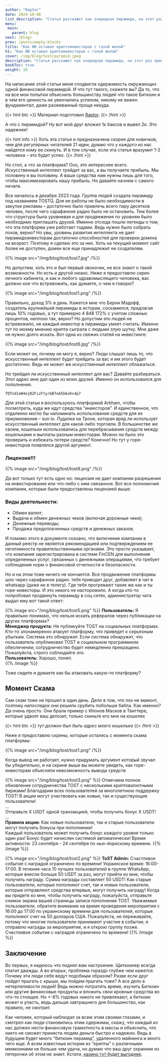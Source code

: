 ```yaml
---
author: "Raptor"
date: 2024-10-08
list_description: "Статья расскажет как очередная пирамида, на этот раз приправленная смесью криптовалют и искусственного интеллекта, в очередной раз оставила инвесторов с пустыми карманами. Обязательна к прочтению каждый раз, когда вас посещает идея заработать лёгких денег."
menu:
 main:
   parent: blog
next: /blog/
prev: /posts/empty-blocks
title: "Как ИИ оставил криптоинвесторов с голой жопой"
h1: "Как ИИ оставил криптоинвесторов с голой жопой"
cover: /img/blog/tost/pyramid.jpeg
description: "Статья расскажет как очередная пирамида, на этот раз приправленная смесью криптовалют и искусственного интеллекта, в очередной раз оставила инвесторов с пустыми карманами. Обязательна к прочтению каждый раз, когда вас посещает идея заработать лёгких денег."
bookToc: true
weight: 10
---
```


На написание этой статьи меня сподвигла одержимость окружающих одной финансовой пирамидой. И что тут такого, скажете вы? Да то, что на все мои попытки объяснить большинству людей что такое Биткоин и в чем его ценность не увенчались успехом, никому не важен фундаментал, даже разжеванный проще некуда. 

{{< hint btc >}}
Материал подготовил [Raptor](https://njump.me/npub1kenh4ng392s0xnsu8t2x65xycaldcpe4lcjml0z00h8qkyul0c2sgjjvcq).
{{< /hint >}}

А что с пирамидой? Ну вот мой друг вложил 1к баксов и вывел 2к. Это надежнее!

{{< hint info >}}
Хоть эта статья и предназначена скорее для новичков, чем  для регулярных читателей 21 идеи, думаю что у каждого из нас найдется кому ее скинуть. И в том случае, если эта статья вразумит 1-2 человека – это будет успех.
{{< /hint >}}

Но стоп, а что за платформа? Ооо, это интереснее всего. Искусственный интеллект трейдит за вас, а вы получаете прибыль. Мы половину и вы половину. А ваши средства нам нужны лишь для того, чтобы максимизировать нашу прибыль. Но давайте начнем с самого начала.

Все началось в декабре 2023 года. Группа людей создала пирамиду под названием TOSTQ. Для ее работы не было необходимости в закупке рекламы – достаточно было привлечь всего пару десятков человек, после чего сарафанное радио было не остановить. Тем более что структура была уровневая и для продвижения по уровням было необходимо приглашать друзей. Именно отсюда пошли легенды о том, что эта платформа уже работает годами. Ведь нужно было собрать лохов, верно? Но увы, уровень развития интеллекта не дает пирамидоинвесторам достаточно способностей для проверки домена на возраст. Поэтому я сделаю это за них. Хоть на текущий момент сайт более не доступен, домен все еще принадлежит ее создателям.

{{% image src="/img/blog/tost/tost7.jpg" /%}}

Но допустим, хоть это и был первый звоночек, не все знают о такой возможности. Но есть и другой нюанс. Ниже я предоставлю скрин личного кабинета, и как и любого здравомыслящего человека, вас должно кое что встревожить, как думаете, о чем я говорю?

{{% image src="/img/blog/tost/tost1.png" /%}}

Правильно, доход 3% в день. Кажется мне что Берни Мэдофф, создатель крупнейшей пирамиды в истории, соскамился, предлагая лишь 10% годовых, а тут примерно 4 848 172% с учетом сложных процентов, неплохо так, верно? Но допустим это людей не встревожило, не каждый инвестор в пирамиды умеет считать. Именно тут по моему мнению крипта сыграла с людьми злую шутку. Мне даже не нужно долго искать. Вот одна из свежих статей на инвестинге:

{{% image src="/img/blog/tost/tost6.jpg" /%}}

Если может он, почему не могу я, верно? Люди слышат лишь то, что искусственный интеллект будет трейдить за вас и им этого будет достаточно. Ведь не может же искусственный интеллект облажаться.

Но трейдил ли искусственный интеллект для вас? Давайте разбираться.
Этот адрес мне дал один из моих друзей. Именно он использовался для пополнения.

```
TQTnd1oW4ejB2FizFtyrbB7eA5b6xKs4p7
``` 

Для этой статьи я воспользуюсь платформой Arkham, чтобы посмотреть, куда же идут средства “инвесторов”. И единственное, что отдаленно могло бы напоминать использования средств для их приумножения – sun io. Лудилка на Троне, которая вряд ли использует искусственный интеллект для какой-либо торговли. В большинстве же своем, кошельки использовались для перебрасывания средств между кошельками и выплаты разным инвесторам. Можно ли было это проверить и избежать потери средств? Конечно! Но тут у горе-инвесторов появлялся другой аргумент.

### Лицензия!!!
{{% image src="/img/blog/tost/tost8.png" /%}}

Да вот только тут есть одно но: лицензия не дает компании разрешения на инвестирование или что-либо с ним связанное. Вот все полномочия компании, которые были предоставлены лицензией выше:

### Виды деятельности:
- Обмен валют;
- Выдача и обмен денежных чеков (включая дорожные чеки);
- Денежные переводы;
- Продажа предоплаченных средств и денежных заказов.  

И помимо этого в документе сказано, что включение компании в данный реестр не является рекомендацией или подтверждением ее легитимности правительственными органами. Это просто указывает, что компания зарегистрирована в системе FinCEN для выполнения определенных услуг, связанных с денежными операциями, что требует соблюдения норм о финансовой отчетности и безопасности.

Но и на этом тоже ничего не кончается. Все продвижение платформы шло через сарафанное радио: тебя приводит друг, добавляет в чат в whatsapp (даже не в телегу). Где тебя прогревают такие же как и ты горе-инвесторы. И это никого не насторожило. А когда кто-то попробовал продвинуть пирамиду в соц сетях, администратор чата выдал ему вот такой ответ:

{{% image src="/img/blog/tost/tost5.png" %}}
__Пользователь:__ Я правильно понимаю, что нельзя искать рефералов через публикации на других платформах?  
__Менеджер продукта:__ Не публикуйте TOST на социальных платформах. Кто-то злонамеренно атакует платформу, что приведет к серьезным убыткам. Система это обнаружит. Если система обнаружит, что пользователь опубликовал TOST в социальном программном обеспечении, сотрудничество будет немедленно прекращено. Пожалуйста, строго соблюдайте это.  
__Пользователь:__ Хорошо, понял.  
{{% /image %}}

Тоже сидите и думаете как бы атаковать какую-то платформу?

## Момент Скама

Сам скам тоже не прошел в один день. Дело в том, что лох не мамонт, поэтому напоследок они решили срубить побольше бабла. Как именно? Да очень просто. Они брали пример с Илонов Масков в Твиттере, которые удвоят ваш депозит, только скиньте его мне на кошелек 

{{< hint btc >}}
*тут должен был быть адрес моего кошелька*
{{< /hint >}}

Ниже я предоставлю скрины, которые остались с момента скама платформы:

{{% image src="/img/blog/tost/tost1.png" /%}}


Когда вывод не работает, нужно придумать аргумент который звучал бы убедительно, и на скрине выше вы можете увидеть, как горе-инвесторам объясняли невозможность вывода средств

{{% image src="/img/blog/tost/tost3.png" %}}
Отмечаем полное обновление сотрудничества TOST с несколькими криптовалютными биржами! Благодарим всех пользователей за многолетнюю поддержку TOST! В акции могут участвовать как новые, так и существующие пользователи!  
...  
Отправьте Х USDT одной транзакцией, чтобы получить бонус Х USDT!  
...  
__Правила акции:__ Как новые пользователи, так и старые пользователи могут получать бонусы при пополнении!  
Каждый пользователь может получить бонус каждого уровня только один раз! Бонус будет начислен системой автоматически! Время активности: 23 сентября - 24 сентября по нью-йоркскому времени. 
{{% /image %}}

{{% image src="/img/blog/tost/tost2.png" %}}
__ToST Admin:__
Счастливое событие с наградой ограничено по времени!
Украинское время: 16:00-17:00.
В течение часа 10 лучших пользователей в группе WhatsApp, которые внесли больше 50 USDT за раз, могут прийти ко мне, чтобы получить награду.
Сумма награды составляет 50 USDT!
Как старые пользователи, которые пополняют счет, так и новые пользователи, которые отправляют средства впервые, могут получить награду!
Когда вы придете ко мне, чтобы получить награду, пожалуйста, отправьте снимок экрана вашей страницы записи пополнения TOST.
Уважаемые пользователи, обратите внимание на время проведения мероприятия с 16:00 до 17:00 по украинскому времени для пользователей, которые пополняют счет на 50 долларов США.
Пожалуйста, не переживайте, потому что многие пользователи принимают участие в событии, я отправлю награды за мероприятие, и я открою группу позже.
Счастливое событие с наградой ограничено по времени!
{{% /image %}}

## Заключение

Во первых, я надеюсь что поднял вам настроение. Щиткоинер всегда платит дважды. А во вторых, проблема гораздо глубже чем кажется. Почему эти люди себя ведут подобным образом? Разве если друг пойдет прыгать с крыши, мы пойдем прыгать тоже? А все дело в нетерпеливости людей! Ведь можно потратить время, изучить Биткоин или другие финансовые продукты и вложить свои кровные средства во что-то стоящее. Но +-8% годовых никого не привлекают, а биткоин может и упасть, ведь дальше завтрашнего дня большинство,  как правило, не смотрит.

Как человек, который наблюдал за всем этим своими глазами, и смотрел как люди становились этим одержимы, скажу, что каждый из нас должен нести финансовую грамотность в массы и объяснить, что никто не сможет принести людям деньги быстро и надежно. Ведь в будущем будет много “биткоин пирамид”, удаленного майнинга и много чего еще. А всем известные истории из “крипты” с различными мемкоинами не больше чем удача, но думаю что ваш друг охранник из пятерочки об этом не знает. Кстати, [казино тут будет выгоднее](https://t.me/bitcoin21ideas/3378).

